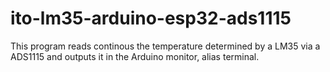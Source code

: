 # ito-lm35-arduino-esp32-ads1115
This program reads continous the temperature determined by a LM35 via a ADS1115 and outputs it in the Arduino monitor, alias terminal.
